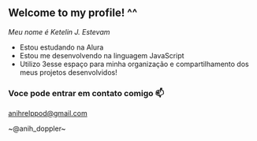 ## Welcome to my profile! ^^ 

*Meu nome é Ketelin J. Estevam*
- Estou estudando na Alura
- Estou me desenvolvendo na linguagem JavaScript
- Utilizo 3esse espaço para minha organização e compartilhamento dos meus projetos desenvolvidos!


### Voce pode entrar em contato comigo 📫
anihrelppod@gmail.com

~@anih_doppler~
